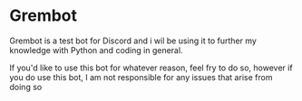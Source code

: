 # Grembot

Grembot is a test bot for Discord and i wil be using it to further my knowledge with Python and coding in general.

If you'd like to use this bot for whatever reason, feel fry to do so, however if you do use this bot, I am not responsible for any issues that arise from doing so 